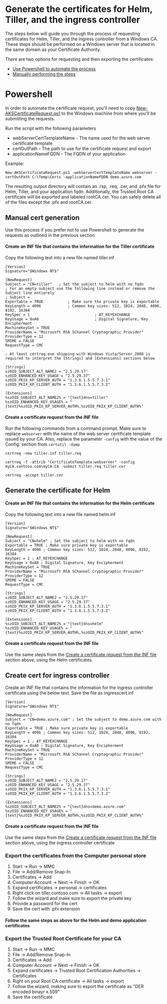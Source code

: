 # Generate the certificates for Helm, Tiller, and the ingress controller
The steps below will guide you through the process of requesting certificates for Helm, Tiller, and the ingress controller from a Windows CA. These steps should be performed on a Windows server that is located in the same domain as your Certificate Authority.

There are two options for requesting and then exporting the certificates:

- [Use Powershell to automate the process](#powershell)  
- [Manually performing the steps](#manual-cert-generation)

# Powershell
In order to automate the certificate request, you'll need to copy [New-AKSCertificateRequest.ps1](https://github.com/wallenc/deployAKS/blob/master/Scripts/New-AKSCertificateRequest.ps1) to the Windows machine from where you'll be submitting the requests.

Run the script with the following parameters
- webServerCertTemplateName - The name used for the web server certificate template
- certOutPath - The path to use for the certificate request and export
- applicationNameFQDN - The FQDN of your application

Example:

    New-AKSCertificateRequest.ps1 -webServerCertTemplateName webserver -certOutPath C:\Temp\Certs -applicationNameFQDN demo.azure.com

The resulting output directory will contain an .rsp, .req, .cer, and .pfx file for Helm, Tiller, and your application fqdn. Additionally, the Trusted Root CA certificate will be exported and labeled rootCA.cer. You can safely delete all of the files except the .pfx and rootCA.cer.

## Manual cert generation
Use this process if you prefer not to use Powershell to generate the requests as outlined in the previous section

#### Create an INF file that contains the information for the Tiller certificate
Copy the following text into a new file named tiller.inf

    [Version]
    Signature="$Windows NT$"

    [NewRequest]
    Subject = "CN=tiller"   ; Set the subject to helm with no fqdn
    ; For an empty subject use the following line instead or remove the Subject line entierely
    ; Subject =
    Exportable = TRUE			; Make sure the private key is exportable
    KeyLength = 4096			; Common key sizes: 512, 1024, 2048, 4096, 8192, 16384
    KeySpec = 1                         	; AT_KEYEXCHANGE
    KeyUsage = 0xA0                     	; Digital Signature, Key Encipherment
    MachineKeySet = TRUE
    ProviderName = "Microsoft RSA SChannel Cryptographic Provider"
    ProviderType = 12
    SMIME = FALSE
    RequestType = CMC

    ; At least certreq.exe shipping with Windows Vista/Server 2008 is required to interpret the [Strings] and [Extensions] sections below

    [Strings]
    szOID_SUBJECT_ALT_NAME2 = "2.5.29.17"
    szOID_ENHANCED_KEY_USAGE = "2.5.29.37"
    szOID_PKIX_KP_SERVER_AUTH = "1.3.6.1.5.5.7.3.1"
    szOID_PKIX_KP_CLIENT_AUTH = "1.3.6.1.5.5.7.3.2"

    [Extensions]
    %szOID_SUBJECT_ALT_NAME2% = "{text}dns=tiller"
    %szOID_ENHANCED_KEY_USAGE% = "{text}%szOID_PKIX_KP_SERVER_AUTH%,%szOID_PKIX_KP_CLIENT_AUTH%"

    
#### Create a certificate request from the INF file
Run the following commands from a command prompt. Make sure to replace ``webserver`` with the name of the web server certificate template issued by your CA. Also, replace the parameter ``-config`` with the value of the Config: section from ``certutil -dump``
    
    certreq -new tiller.inf tiller.req  
    
    certreq -f -attrib "CertificateTemplate:webserver" -config myCA.contoso.com\myCA-CA -submit tiller.req tiller.cer
    
    certreq -accept tiller.cer  

## Generate the certificate for Helm

#### Create an INF file that contains the information for the Helm certificate
Copy the following text into a new file named helm.inf

    [Version]
    Signature="$Windows NT$"

    [NewRequest]
    Subject = "CN=helm" ; Set the subject to helm with no fqdn
    Exportable = TRUE ; Make sure private key is exportable
    KeyLength = 4096 ; Common key sizes: 512, 1024, 2048, 4096, 8192, 16384
    KeySpec = 1 ; AT_KEYEXCHANGE
    KeyUsage = 0xA0 ; Digital Signature, Key Encipherment
    MachineKeySet = TRUE
    ProviderName = "Microsoft RSA SChannel Cryptographic Provider"
    ProviderType = 12
    SMIME = FALSE
    RequestType = CMC

    [Strings]
    szOID_SUBJECT_ALT_NAME2 = "2.5.29.17"
    szOID_ENHANCED_KEY_USAGE = "2.5.29.37"
    szOID_PKIX_KP_SERVER_AUTH = "1.3.6.1.5.5.7.3.1"
    szOID_PKIX_KP_CLIENT_AUTH = "1.3.6.1.5.5.7.3.2"

    [Extensions]
    %szOID_SUBJECT_ALT_NAME2% = "{text}dns=helm"
    %szOID_ENHANCED_KEY_USAGE% = "{text}%szOID_PKIX_KP_SERVER_AUTH%,%szOID_PKIX_KP_CLIENT_AUTH%"

#### Create a certificate request from the INF file
Use the same steps from the [Create a certificate request from the INF file](#Create-a-certificate-request-from-the-INF-file) section above, using the Helm certificates

## Create cert for ingress controller

Create an INF file that contains the information for the ingress controller certificate using the below text. Save the file as ingresscert.inf


    [Version]
    Signature="$Windows NT$"

    [NewRequest]
    Subject = "CN=demo.azure.com" ; Set the subject to demo.azure.com with no fqdn
    Exportable = TRUE ; Make sure private key is exportable
    KeyLength = 4096 ; Common key sizes: 512, 1024, 2048, 4096, 8192, 16384
    KeySpec = 1 ; AT_KEYEXCHANGE
    KeyUsage = 0xA0 ; Digital Signature, Key Encipherment
    MachineKeySet = TRUE
    ProviderName = "Microsoft RSA SChannel Cryptographic Provider"
    ProviderType = 12
    SMIME = FALSE
    RequestType = CMC

    [Strings]
    szOID_SUBJECT_ALT_NAME2 = "2.5.29.17"
    szOID_ENHANCED_KEY_USAGE = "2.5.29.37"
    szOID_PKIX_KP_SERVER_AUTH = "1.3.6.1.5.5.7.3.1"
    szOID_PKIX_KP_CLIENT_AUTH = "1.3.6.1.5.5.7.3.2"

    [Extensions]
    %szOID_SUBJECT_ALT_NAME2% = "{text}dns=demo.azure.com"
    %szOID_ENHANCED_KEY_USAGE% = "{text}%szOID_PKIX_KP_SERVER_AUTH%,%szOID_PKIX_KP_CLIENT_AUTH%"

#### Create a certificate request from the INF file
Use the same steps from the [Create a certificate request from the INF file](#Create-a-certificate-request-from-the-INF-file) section above, using the ingress controller certificate

### Export the certificates from the Computer personal store

<ol>
<li> Start -> Run -> MMC
<li> File -> Add/Remove Snap-In
<li> Certificates -> Add
<li> Computer Account -> Next -> Finish -> OK
<li> Expand certificates -> personal -> certificates
<li> Right click on tiller.contoso.com -> All tasks -> export
<li> Follow the wizard and make sure to export the private key
<li> Provide a password for the cert
<li> Save the cert with .pfx extension
</ol>

#### Follow the same steps as above for the Helm and demo application certificates

### Export the Trusted Root Certificate for your CA
<ol>
<li> Start -> Run -> MMC
<li> File -> Add/Remove Snap-In
<li> Certificates -> Add
<li> Computer Account -> Next -> Finish -> OK
<li> Expand certificates -> Trusted Root Certification Authorities -> Certificates
<li> Right on your Root CA certificate -> All tasks -> export
<li> Follow the wizard, making sure to export the certificate as "DER encoded binayr x.509"
<li> Save the certificate
</ol>
